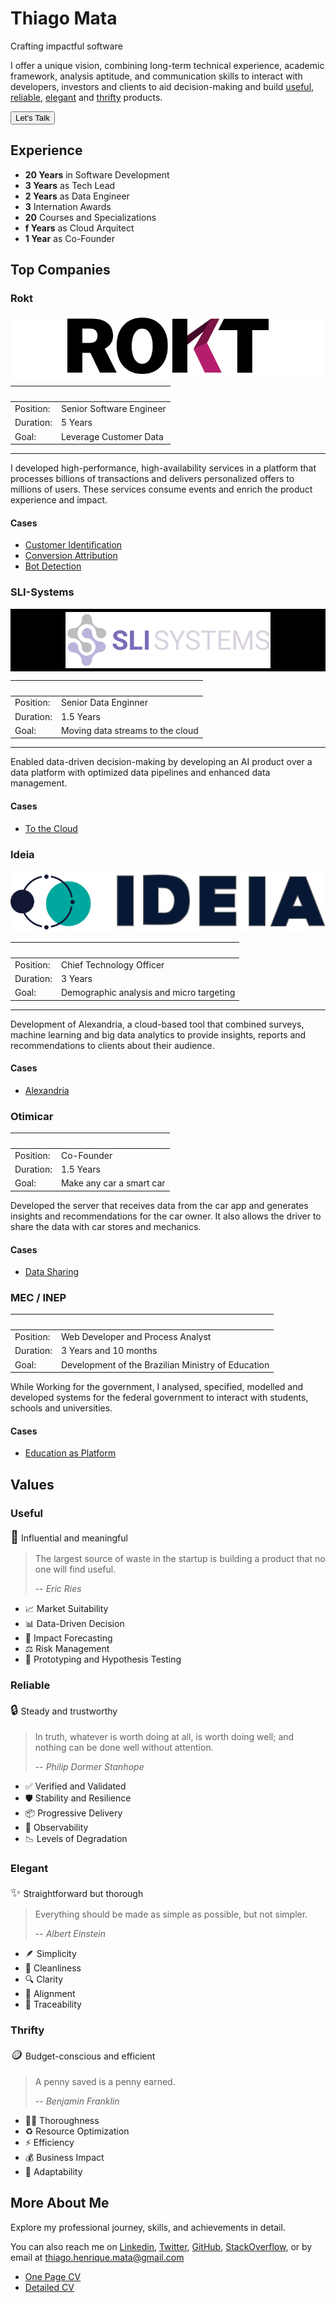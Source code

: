 # Thiago Mata

Crafting impactful software

I offer a unique vision, combining long-term technical experience,
academic framework, analysis aptitude, and communication skills to interact with developers, investors and clients to aid decision-making 
and build
<a class="internal-link" href="#useful">useful</a>,
<a class="internal-link" href="#reliable">reliable</a>,
<a class="internal-link" href="#elegant">elegant</a> and
<a class="internal-link" href="#thrifty">thrifty</a> products.

<a href="mailto:thiago.henrique.mata@gmail.com">
    <button class="button button-primary">Let's Talk</button>
</a>

## Experience

- **20 Years** in Software Development
- **3 Years** as Tech Lead
- **2 Years** as Data Engineer
- **3** Internation Awards
- **20** Courses and Specializations
- **f Years** as Cloud Arquitect
- **1 Year** as Co-Founder

## Top Companies


### Rokt

<div style="background-color: white; display: flex; justify-content: center; align-items: center; height: 100px;">
<img src="./img/rokt.svg" style="height:90px;"/>
</div>

| &nbsp;    | &nbsp;                   |
|-----------|--------------------------|
| Position: | Senior Software Engineer |
| Duration: | 5 Years                  |
| Goal:     | Leverage Customer Data   |

---

I developed high-performance, high-availability services in a platform that processes billions of transactions and delivers personalized offers to millions of users. These services consume events and enrich the product experience and impact.

#### Cases

- [Customer Identification](./rokt-identity.md)
- [Conversion Attribution](./rokt-attribution.md)
- [Bot Detection](./rokt-bot-detection.md)

### SLI-Systems

<div style="background-color: black; display: flex; justify-content: center; align-items: center; height: 100px;">
<img src="./img/sli.svg"  style="height:90px;"/>
</div>

| &nbsp;    | &nbsp;                           |
|-----------|----------------------------------|
| Position: | Senior Data Enginner             |
| Duration: | 1.5 Years                        |
| Goal:     | Moving data streams to the cloud |

---

Enabled data-driven decision-making by developing an AI product
over a data platform with optimized data pipelines and enhanced 
data management.

#### Cases

- [To the Cloud](./sli-to-the-cloud.md)


### Ideia

<div style="background-color: white; display: flex; justify-content: center; align-items: center; height: 100px;">
<img src="./img/ideia.svg" style="heigh:90px;"/>
</div>


| &nbsp;    | &nbsp;                                   |
|-----------|------------------------------------------|
| Position: | Chief Technology Officer                 |
| Duration: | 3 Years                                  |
| Goal:     | Demographic analysis and micro targeting |

---

Development of Alexandria, a cloud-based tool that combined surveys,
machine learning and big data analytics to provide insights, reports
and recommendations to clients about their audience.

#### Cases

- [Alexandria](./ideia-alexandria.md)


### Otimicar

| &nbsp;    | &nbsp;                                   |
|-----------|------------------------------------------|
| Position: | Co-Founder                               |
| Duration: | 1.5 Years                                |
| Goal:     | Make any car a smart car                 |

Developed the server that receives data from the car app and 
generates insights and recommendations for the car owner. 
It also allows the driver to share the data with car stores and mechanics.

#### Cases

- [Data Sharing](./otimicar-data-sync.md)


### MEC / INEP

| &nbsp;    | &nbsp;                                              |
|-----------|-----------------------------------------------------|
| Position: | Web Developer and Process Analyst                   |
| Duration: | 3 Years and 10 months                               |
| Goal:     | Development of the Brazilian Ministry of Education  |

While Working for the government, I analysed, specified, modelled and developed 
systems for the federal government to interact with students, schools and universities.

#### Cases

- [Education as Platform](./mec-education-platform.md)


## Values

### Useful

<span style="font-size:20px">🌁</span> Influential and meaningful

> The largest source of waste in the startup is building a product that no one will find useful.
>
> -- <cite>Eric Ries</cite>

- 📈 Market Suitability
- 📊 Data-Driven Decision
- 🔮 Impact Forecasting
- ⚖️ Risk Management
- 🧪 Prototyping and Hypothesis Testing

### Reliable

<span style="font-size:20px">🔒</span> Steady and trustworthy

>  In truth, whatever is worth doing at all, is worth doing well; and nothing can be done well without attention.
>
> -- <cite>Philip Dormer Stanhope</cite>


- ✅ Verified and Validated 
- 🛡️ Stability and Resilience 
- 📦 Progressive Delivery
- 👀 Observability
- 📉 Levels of Degradation

### Elegant

<span style="font-size:20px">✨</span> Straightforward but thorough

>  Everything should be made as simple as possible, but not simpler.
>
> -- <cite>Albert Einstein</cite>

- 🪶 Simplicity 
- 🧼 Cleanliness 
- 🔍 Clarity 
- 📏 Alignment 
- 👣 Traceability

### Thrifty

<span style="font-size:20px">🪙</span>  Budget-conscious and efficient

>  A penny saved is a penny earned.
>
> -- <cite>Benjamin Franklin</cite>

- 🕵️‍♂️ Thoroughness
- ♻️ Resource Optimization
- ⚡ Efficiency
- 💰 Business Impact
- 🔄 Adaptability


## More About Me

Explore my professional journey, skills, and achievements in detail.

You can also reach me on
<a href="https://www.linkedin.com/in/thiagomata/">Linkedin</a>,
<a href="https://twitter.com/thiagomata">Twitter</a>,
<a href="https://github.com/thiagomata">GitHub</a>,
<a href="https://stackoverflow.com/users/456164/thiago-mata">StackOverflow</a>,
or by email at <a class="email" href="mailto:thiago.henrique.mata@gmail.com">thiago.henrique.mata@gmail.com</a>

- [One Page CV](./pdf/thiago-mata-one-page-cv.pdf)
- [Detailed CV](./pdf/thiago-mata-detailed-cv.pdf)